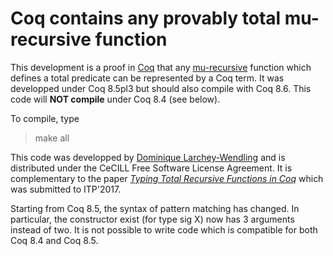 # Coq contains any provably total mu-recursive function

This development is a proof in [Coq](http://coq.inria.fr) 
that any [mu-recursive](https://en.wikipedia.org/wiki/%CE%9C-recursive_function)
function which defines a total predicate can be represented
by a Coq term. It was developped under Coq 8.5pl3 but
should also compile with Coq 8.6. This code will **NOT compile**
under Coq 8.4 (see below). 

To compile, type

> make all

This code was developped by [Dominique Larchey-Wendling](http://www.loria.fr/~larchey)
and is distributed under the CeCILL Free Software License Agreement. It is complementary
to the paper [*Typing Total Recursive Functions in Coq*](http://www.loria.fr/~larchey) 
which was submitted to ITP'2017.

Starting from Coq 8.5, the syntax of pattern matching has changed. In particular,
the constructor exist (for type sig X) now has 3 arguments instead of two. It is
not possible to write code which is compatible for both Coq 8.4 and Coq 8.5.
